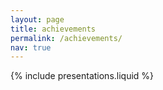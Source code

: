 ```yaml
---
layout: page
title: achievements
permalink: /achievements/
nav: true
---
```


{% include presentations.liquid %}